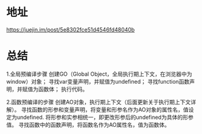 # 地址
https://juejin.im/post/5e8302fce51d4546fd48040b

# 总结
1.全局预编译步骤
创建GO（Global Object，全局执行期上下文，在浏览器中为window）对象；
寻找var变量声明，并赋值为undefined；
寻找function函数声明，并赋值为函数体；
执行代码。

2.函数预编译的步骤
创建AO对象，执行期上下文（后面更新关于执行期上下文详解）。
寻找函数的形参和变量声明，将变量和形参名作为AO对象的属性名，值设定为undefined.
将形参和实参相统一，即更改形参后的undefined为具体的形参值。
寻找函数中的函数声明，将函数名作为AO属性名，值为函数体。
